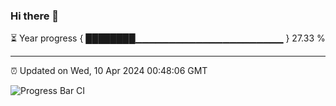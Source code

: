 ### Hi there 👋

⏳ Year progress { ████████▁▁▁▁▁▁▁▁▁▁▁▁▁▁▁▁▁▁▁▁▁▁ } 27.33 %

---

⏰ Updated on Wed, 10 Apr 2024 00:48:06 GMT

![Progress Bar CI](https://github.com/liununu/liununu/workflows/Progress%20Bar%20CI/badge.svg)
